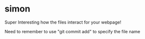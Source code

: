 # simon

Super Interesting how the files interact for your webpage!

Need to remember to use "git commit add" to specify the file name